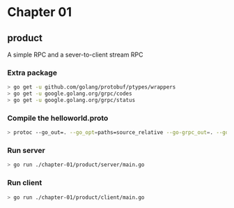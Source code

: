 # Chapter 01
## product
A simple RPC and a sever-to-client stream RPC

### Extra package
```bash
> go get -u github.com/golang/protobuf/ptypes/wrappers
> go get -u google.golang.org/grpc/codes
> go get -u google.golang.org/grpc/status
```

### Compile the helloworld.proto
```bash
> protoc --go_out=. --go_opt=paths=source_relative --go-grpc_out=. --go-grpc_opt=paths=source_relative pb/product.proto
```

### Run server
```bash
> go run ./chapter-01/product/server/main.go
```

### Run client
```bash
> go run ./chapter-01/product/client/main.go
```

